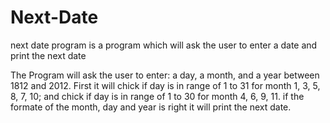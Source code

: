 # Next-Date
next date program is a program which will ask the user to enter a date and print the next date 



The Program will ask the user to enter: a day, a month, and a year
between 1812 and 2012. First it will chick if day is in range of 1 to
31 for month 1, 3, 5, 8, 7, 10; and chick if day is in range of 1 to 30
for month 4, 6, 9, 11. if the formate of the month, day and year is
right it will print the next date.
